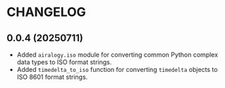 # CHANGELOG

## 0.0.4 (20250711)

- Added `airalogy.iso` module for converting common Python complex data types to ISO format strings.
- Added `timedelta_to_iso` function for converting `timedelta` objects to ISO 8601 format strings.
